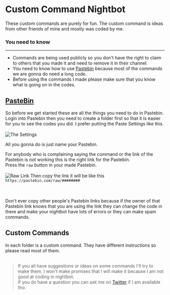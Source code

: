 # Custom Command Nightbot
These custom commands are purely for fun. The custom command is ideas from other friends of mine and mostly was coded by me.


### You need to know
______
- Commands are being used publicly so you don't have the right to claim to others that you made it and need to remove it in their channel.
- You need to know how to use [Pastebin](https://pastebin.com/) because most of the commands we are gonna do need a long code.
- Before using the commands I made please make sure that you know what is going on in the codes.


## [PasteBin](https://pastebin.com/)
So before we get started these are all the things you need to do in Pastebin.
Login into Pastebin then you need to create a folder first so that it is easier for you to see the codes you did.
I prefer putting the Paste Settings like this.<br><br>
![The Settings](https://i.imgur.com/s0qbw05.png)

All you gonna do is just name your Pastebin.

For anybody who is complaining saying the command or the link of the Pastebin is not working this is the right link for the Pastebin.<br>
Press the `raw` button in your made Pastebin. <br><br>
![Raw Link](https://i.imgur.com/UwYR5ej.png)
Then copy the link it will be like this `https://pastebin.com/raw/########`<br><br><br>

Don't ever copy other people's Pastebin links because if the owner of that Pastebin link knows that you are using the link they can change the code in there and make your nightbot have lots of errors or they can make spam commands.

## Custom Commands
In each folder is a custom command. They have different instructions so please read most of them.<br><br>

> If you all have suggestions or ideas on some commands I'll try to make them. I won't make promises that I will make it because I am not good at coding in nightbot. <br>
> If you do have a question you can ask me on [Twitter](https://twitter.com/ShinukiAyatoVT) if I am available tho.
